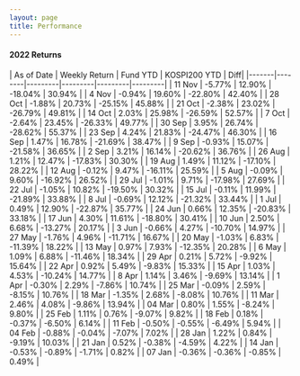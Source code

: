 ```yaml
---
layout: page
title: Performance
---
```


#### 2022 Returns

| As of Date | Weekly Return |  Fund YTD | KOSPI200 YTD | Diff|
|-------|--------|---------|---------|---------|---------|
| 11 Nov | -5.77% | 12.90% | -18.04% | 30.94% |
| 4 Nov | -0.94% | 19.60% | -22.80% | 42.40% |
| 28 Oct | -1.88% | 20.73% | -25.15% | 45.88% |
| 21 Oct | -2.38% | 23.02% | -26.79% | 49.81% |
| 14 Oct | 2.03% | 25.98% | -26.59% | 52.57% |
| 7 Oct | -2.64% | 23.45% | -26.33% | 49.77% |
| 30 Sep | 3.95% | 26.74% | -28.62% | 55.37% |
| 23 Sep | 4.24% | 21.83% | -24.47% | 46.30% |
| 16 Sep | 1.47% | 16.78% | -21.69% | 38.47% |
| 9 Sep | -0.93% | 15.07% | -21.58% | 36.65% |
| 2 Sep | 3.21% | 16.14% | -20.62% | 36.76% |
| 26 Aug | 1.21% | 12.47% | -17.83% | 30.30% |
| 19 Aug | 1.49% | 11.12% | -17.10% | 28.22% |
| 12 Aug | -0.12% | 9.47% | -16.11% | 25.59% |
| 5 Aug | -0.09% | 9.60% | -16.92% | 26.52% |
| 29 Jul | -1.01% | 9.71% | -17.98% | 27.69% |
| 22 Jul | -1.05% | 10.82% | -19.50% | 30.32% |
| 15 Jul | -0.11% | 11.99% | -21.89% | 33.88% |
| 8 Jul | -0.69% | 12.12% | -21.32% | 33.44% |
| 1 Jul | 0.49% | 12.90% | -22.87% | 35.77% |
| 24 Jun | 0.66% | 12.35% | -20.83% | 33.18% |
| 17 Jun | 4.30% | 11.61% | -18.80% | 30.41% |
| 10 Jun | 2.50% | 6.68% | -13.27% | 20.17% |
| 3 Jun | -0.66% | 4.27% | -10.70% | 14.97% |
| 27 May | -1.76% | 4.96% | -11.71% | 16.67% |
| 20 May | -1.03% | 6.83% | -11.39% | 18.22% |
| 13 May | 0.97% | 7.93% | -12.35% | 20.28% |
| 6 May | 1.09% | 6.88% | -11.46% | 18.34% |
| 29 Apr | 0.21% | 5.72% | -9.92% | 15.64% |
| 22 Apr | 0.92% | 5.49% | -9.83% | 15.33% |
| 15 Apr | 1.03% | 4.53% | -10.24% | 14.77% |
| 8 Apr | 1.14% | 3.46% | -9.69% | 13.14% |
| 1 Apr | -0.30% | 2.29% | -7.86% | 10.74% |
| 25 Mar | -0.09% | 2.59% | -8.15% | 10.76% |
| 18 Mar | -1.35% | 2.68% | -8.08% | 10.76% |
| 11 Mar | 2.46% | 4.08% | -9.86% | 13.94% |
| 04 Mar | 0.80% | 1.55% | -8.24% | 9.80% |
| 25 Feb | 1.11% | 0.76% | -9.07% | 9.82% |
| 18 Feb | 0.18% | -0.37% | -6.50% | 6.14% |
| 11 Feb | -0.50% | -0.55% | -6.49% | 5.94% |
| 04 Feb | -0.88% | -0.04% | -7.07% | 7.02% |
| 28 Jan | 1.22% | 0.84% | -9.19% | 10.03% |
| 21 Jan | 0.52% | -0.38% | -4.59% | 4.22% |
| 14 Jan | -0.53% | -0.89% | -1.71% | 0.82% |
| 07 Jan | -0.36% | -0.36% | -0.85% | 0.49% |